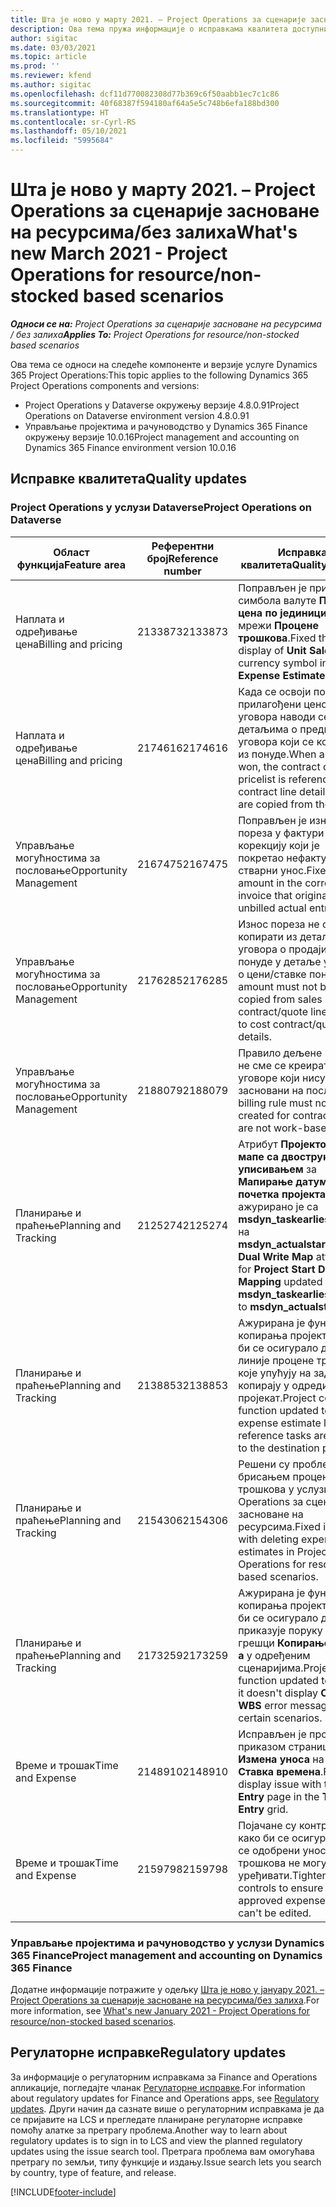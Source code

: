 ```yaml
---
title: Шта је ново у марту 2021. – Project Operations за сценарије засноване на ресурсима/без залиха
description: Ова тема пружа информације о исправкама квалитета доступним у издању услуге Project Operations за март 2021. за сценарије засноване на ресурсима/без залиха.
author: sigitac
ms.date: 03/03/2021
ms.topic: article
ms.prod: ''
ms.reviewer: kfend
ms.author: sigitac
ms.openlocfilehash: dcf11d770082308d77b369c6f50aabb1ec7c1c86
ms.sourcegitcommit: 40f68387f594180af64a5e5c748b6efa188bd300
ms.translationtype: HT
ms.contentlocale: sr-Cyrl-RS
ms.lasthandoff: 05/10/2021
ms.locfileid: "5995684"
---
```

# <a name="whats-new-march-2021---project-operations-for-resourcenon-stocked-based-scenarios"></a><span data-ttu-id="f015f-103">Шта је ново у марту 2021. – Project Operations за сценарије засноване на ресурсима/без залиха</span><span class="sxs-lookup"><span data-stu-id="f015f-103">What's new March 2021 - Project Operations for resource/non-stocked based scenarios</span></span>

<span data-ttu-id="f015f-104">_**Односи се на:** Project Operations за сценарије засноване на ресурсима / без залиха_</span><span class="sxs-lookup"><span data-stu-id="f015f-104">_**Applies To:** Project Operations for resource/non-stocked based scenarios_</span></span>

<span data-ttu-id="f015f-105">Ова тема се односи на следеће компоненте и верзије услуге Dynamics 365 Project Operations:</span><span class="sxs-lookup"><span data-stu-id="f015f-105">This topic applies to the following Dynamics 365 Project Operations components and versions:</span></span>

- <span data-ttu-id="f015f-106">Project Operations у Dataverse окружењу верзије 4.8.0.91</span><span class="sxs-lookup"><span data-stu-id="f015f-106">Project Operations on Dataverse environment version 4.8.0.91</span></span> 
- <span data-ttu-id="f015f-107">Управљање пројектима и рачуноводство у Dynamics 365 Finance окружењу верзије 10.0.16</span><span class="sxs-lookup"><span data-stu-id="f015f-107">Project management and accounting on Dynamics 365 Finance environment version 10.0.16</span></span> 

## <a name="quality-updates"></a><span data-ttu-id="f015f-108">Исправке квалитета</span><span class="sxs-lookup"><span data-stu-id="f015f-108">Quality updates</span></span>

### <a name="project-operations-on-dataverse"></a><span data-ttu-id="f015f-109">Project Operations у услузи Dataverse</span><span class="sxs-lookup"><span data-stu-id="f015f-109">Project Operations on Dataverse</span></span>


| <span data-ttu-id="f015f-110">**Област функција**</span><span class="sxs-lookup"><span data-stu-id="f015f-110">**Feature area**</span></span> | <span data-ttu-id="f015f-111">**Референтни број**</span><span class="sxs-lookup"><span data-stu-id="f015f-111">**Reference number**</span></span> | <span data-ttu-id="f015f-112">**Исправка квалитета**</span><span class="sxs-lookup"><span data-stu-id="f015f-112">**Quality update**</span></span> |
| --- | --- | --- |
| <span data-ttu-id="f015f-113">Наплата и одређивање цена</span><span class="sxs-lookup"><span data-stu-id="f015f-113">Billing and pricing</span></span> | <span data-ttu-id="f015f-114">2133873</span><span class="sxs-lookup"><span data-stu-id="f015f-114">2133873</span></span> | <span data-ttu-id="f015f-115">Поправљен је приказ симбола валуте **Продајна цена по јединици** на мрежи **Процене трошкова**.</span><span class="sxs-lookup"><span data-stu-id="f015f-115">Fixed the display of **Unit Sales Price** currency symbol in the **Expense Estimates** grid.</span></span> |
| <span data-ttu-id="f015f-116">Наплата и одређивање цена</span><span class="sxs-lookup"><span data-stu-id="f015f-116">Billing and pricing</span></span> | <span data-ttu-id="f015f-117">2174616</span><span class="sxs-lookup"><span data-stu-id="f015f-117">2174616</span></span> | <span data-ttu-id="f015f-118">Када се освоји понуда, прилагођени ценовник уговора наводи се у детаљима о предмету уговора који се копирају из понуде.</span><span class="sxs-lookup"><span data-stu-id="f015f-118">When a quote is won, the contract custom pricelist is referenced on contract line details that are copied from the quote.</span></span> |
| <span data-ttu-id="f015f-119">Управљање могућностима за пословање</span><span class="sxs-lookup"><span data-stu-id="f015f-119">Opportunity Management</span></span> | <span data-ttu-id="f015f-120">2167475</span><span class="sxs-lookup"><span data-stu-id="f015f-120">2167475</span></span> | <span data-ttu-id="f015f-121">Поправљен је износ пореза у фактури за корекцију који је покретао нефактурисани стварни унос.</span><span class="sxs-lookup"><span data-stu-id="f015f-121">Fixed tax amount in the correction invoice that originated an unbilled actual entry.</span></span> |
| <span data-ttu-id="f015f-122">Управљање могућностима за пословање</span><span class="sxs-lookup"><span data-stu-id="f015f-122">Opportunity Management</span></span> | <span data-ttu-id="f015f-123">2176285</span><span class="sxs-lookup"><span data-stu-id="f015f-123">2176285</span></span> | <span data-ttu-id="f015f-124">Износ пореза не сме се копирати из детаља уговора о продаји/ставке понуде у детаље уговора о цени/ставке понуде.</span><span class="sxs-lookup"><span data-stu-id="f015f-124">Tax amount must not be copied from sales contract/quote line details to cost contract/quote line details.</span></span> |
| <span data-ttu-id="f015f-125">Управљање могућностима за пословање</span><span class="sxs-lookup"><span data-stu-id="f015f-125">Opportunity Management</span></span> | <span data-ttu-id="f015f-126">2188079</span><span class="sxs-lookup"><span data-stu-id="f015f-126">2188079</span></span> | <span data-ttu-id="f015f-127">Правило дељене наплате не сме се креирати за уговоре који нису засновани на послу.</span><span class="sxs-lookup"><span data-stu-id="f015f-127">Split billing rule must not be created for contracts that are not work-based.</span></span> |
| <span data-ttu-id="f015f-128">Планирање и праћење</span><span class="sxs-lookup"><span data-stu-id="f015f-128">Planning and Tracking</span></span> | <span data-ttu-id="f015f-129">2125274</span><span class="sxs-lookup"><span data-stu-id="f015f-129">2125274</span></span> | <span data-ttu-id="f015f-130">Атрибут **Пројектовање мапе са двоструким уписивањем** за **Мапирање датума почетка пројекта** ажурирано је са **msdyn\_taskearlieststart** на **msdyn\_actualstart**.</span><span class="sxs-lookup"><span data-stu-id="f015f-130">**Project Dual Write Map** attribute for **Project Start Date Mapping** updated from **msdyn\_taskearlieststart** to **msdyn\_actualstart**.</span></span> |
| <span data-ttu-id="f015f-131">Планирање и праћење</span><span class="sxs-lookup"><span data-stu-id="f015f-131">Planning and Tracking</span></span> | <span data-ttu-id="f015f-132">2138853</span><span class="sxs-lookup"><span data-stu-id="f015f-132">2138853</span></span> | <span data-ttu-id="f015f-133">Ажурирана је функција копирања пројекта како би се осигурало да се линије процене трошкова које упућују на задатке копирају у одредишни пројекат.</span><span class="sxs-lookup"><span data-stu-id="f015f-133">Project copy function updated to ensure expense estimate lines that reference tasks are copied to the destination project.</span></span> |
| <span data-ttu-id="f015f-134">Планирање и праћење</span><span class="sxs-lookup"><span data-stu-id="f015f-134">Planning and Tracking</span></span> | <span data-ttu-id="f015f-135">2154306</span><span class="sxs-lookup"><span data-stu-id="f015f-135">2154306</span></span> | <span data-ttu-id="f015f-136">Решени су проблеми са брисањем процена трошкова у услузи Project Operations за сценарије засноване на ресурсима.</span><span class="sxs-lookup"><span data-stu-id="f015f-136">Fixed issues with deleting expense estimates in Project Operations for resource-based scenarios.</span></span> |
| <span data-ttu-id="f015f-137">Планирање и праћење</span><span class="sxs-lookup"><span data-stu-id="f015f-137">Planning and Tracking</span></span> | <span data-ttu-id="f015f-138">2173259</span><span class="sxs-lookup"><span data-stu-id="f015f-138">2173259</span></span> | <span data-ttu-id="f015f-139">Ажурирана је функција копирања пројекта како би се осигурало да не приказује поруку о грешци **Копирање САП-а** у одређеним сценаријима.</span><span class="sxs-lookup"><span data-stu-id="f015f-139">Project copy function updated to ensure it doesn't display **Copying WBS** error message in certain scenarios.</span></span> |
| <span data-ttu-id="f015f-140">Време и трошак</span><span class="sxs-lookup"><span data-stu-id="f015f-140">Time and Expense</span></span> | <span data-ttu-id="f015f-141">2148910</span><span class="sxs-lookup"><span data-stu-id="f015f-141">2148910</span></span> | <span data-ttu-id="f015f-142">Исправљен је проблем са приказом странице **Измена уноса** на мрежи **Ставка времена**.</span><span class="sxs-lookup"><span data-stu-id="f015f-142">Fixed display issue with the **Edit Entry** page in the **Time Entry** grid.</span></span> |
| <span data-ttu-id="f015f-143">Време и трошак</span><span class="sxs-lookup"><span data-stu-id="f015f-143">Time and Expense</span></span> | <span data-ttu-id="f015f-144">2159798</span><span class="sxs-lookup"><span data-stu-id="f015f-144">2159798</span></span> | <span data-ttu-id="f015f-145">Појачане су контроле како би се осигурало да се одобрени уноси трошкова не могу уређивати.</span><span class="sxs-lookup"><span data-stu-id="f015f-145">Tightened controls to ensure approved expense entries can't be edited.</span></span> |

### <a name="project-management-and-accounting-on-dynamics-365-finance"></a><span data-ttu-id="f015f-146">Управљање пројектима и рачуноводство у услузи Dynamics 365 Finance</span><span class="sxs-lookup"><span data-stu-id="f015f-146">Project management and accounting on Dynamics 365 Finance</span></span>

<span data-ttu-id="f015f-147">Додатне информације потражите у одељку [Шта је ново у јануару 2021. – Project Operations за сценарије засноване на ресурсима/без залиха](whats-new-jan-2021-resource-based.md).</span><span class="sxs-lookup"><span data-stu-id="f015f-147">For more information, see [What's new January 2021 - Project Operations for resource/non-stocked based scenarios](whats-new-jan-2021-resource-based.md).</span></span>

## <a name="regulatory-updates"></a><span data-ttu-id="f015f-148">Регулаторне исправке</span><span class="sxs-lookup"><span data-stu-id="f015f-148">Regulatory updates</span></span>

<span data-ttu-id="f015f-149">За информације о регулаторним исправкама за Finance and Operations апликације, погледајте чланак [Регулаторне исправке](/dynamics365/finance/localizations/regulatory-updates).</span><span class="sxs-lookup"><span data-stu-id="f015f-149">For information about regulatory updates for Finance and Operations apps, see [Regulatory updates](/dynamics365/finance/localizations/regulatory-updates).</span></span> <span data-ttu-id="f015f-150">Други начин да сазнате више о регулаторним исправкама је да се пријавите на LCS и прегледате планиране регулаторне исправке помоћу алатке за претрагу проблема.</span><span class="sxs-lookup"><span data-stu-id="f015f-150">Another way to learn about regulatory updates is to sign in to LCS and view the planned regulatory updates using the issue search tool.</span></span> <span data-ttu-id="f015f-151">Претрага проблема вам омогућава претрагу по земљи, типу функције и издању.</span><span class="sxs-lookup"><span data-stu-id="f015f-151">Issue search lets you search by country, type of feature, and release.</span></span>


[!INCLUDE[footer-include](../includes/footer-banner.md)]